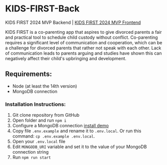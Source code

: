 # KIDS-FIRST-Back
KIDS FIRST 2024 MVP Backend | [KIDS FIRST 2024 MVP Frontend](https://github.com/JULIERAJ/KIDS-FIRST-Front)


KIDS FIRST is a co-parenting app that aspires to give divorced parents a fair and practical tool to schedule child custody without conflict. Co-parenting requires a significant level of communication and cooperation, which can be a challenge for divorced parents that rather not speak with each other. Lack of communication leads to parents arguing and studies have shown this can negatively affect their child's upbringing and development.

## Requirements:
- Node (at least the 14th version)
- MongoDB connection

<h3>Installation Instructions:</h3>

1. Git clone repository from GitHub
2. Open folder and run `npm i`
3. Configure a MongoDB connection [install demo](https://drive.google.com/file/d/1oU_xFIpGq9Il0aLjSJezifT7o68jkpgs/view)
4. Copy file `.env.example` and rename it to `.env.local`. Or run this command: `cp .env.example .env.local`.
5. Open your `.env.local` file
6. Edit `MONGODB_URI` variable and set it to the value of your MongoDB connection string 
7. Run `npm run start`